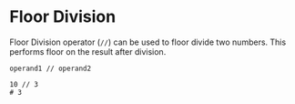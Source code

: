 # Floor Division

Floor Division operator (`//`) can be used to floor divide two numbers. This performs floor on the result after division.

```title="Syntax"
operand1 // operand2
```

```title="Example"
10 // 3
# 3
```
